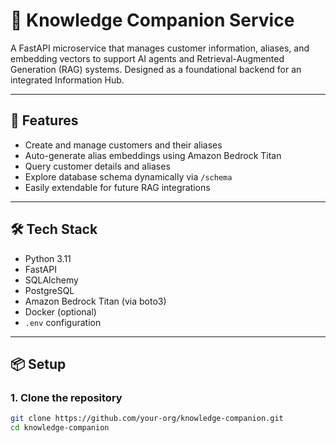 # 🧠 Knowledge Companion Service

A FastAPI microservice that manages customer information, aliases, and embedding vectors to support AI agents and Retrieval-Augmented Generation (RAG) systems. Designed as a foundational backend for an integrated Information Hub.

---

## 🚀 Features

- Create and manage customers and their aliases
- Auto-generate alias embeddings using Amazon Bedrock Titan
- Query customer details and aliases
- Explore database schema dynamically via `/schema`
- Easily extendable for future RAG integrations

---

## 🛠 Tech Stack

- Python 3.11
- FastAPI
- SQLAlchemy
- PostgreSQL
- Amazon Bedrock Titan (via boto3)
- Docker (optional)
- `.env` configuration

---

## 📦 Setup

### 1. Clone the repository

```bash
git clone https://github.com/your-org/knowledge-companion.git
cd knowledge-companion
